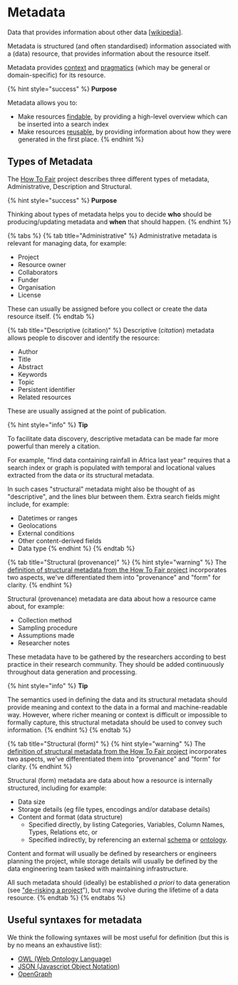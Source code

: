 # Metadata

Data that provides information about other data \[[wikipedia](https://en.wikipedia.org/wiki/Metadata)].

Metadata is structured (and often standardised) information associated with a (data) resource, that provides information about the resource itself.

Metadata provides [context](context.md) and [pragmatics](pragmatics.md) (which may be general or domain-specific) for its resource.

{% hint style="success" %}
**Purpose**

Metadata allows you to:

* Make resources [findable](fair-principles.md), by providing a high-level overview which can be inserted into a search index
* Make resources [reusable](fair-principles.md), by providing information about how they were generated in the first place.
{% endhint %}

## Types of Metadata

The [How To Fair](https://howtofair.dk/how-to-fair/metadata/) project describes three different types of metadata, Administrative, Description and Structural.

{% hint style="success" %}
**Purpose**

Thinking about types of metadata helps you to decide **who** should be producing/updating metadata and **when** that should happen.
{% endhint %}

{% tabs %}
{% tab title="Administrative" %}
Administrative metadata is relevant for managing data, for example:

* Project
* Resource owner
* Collaborators
* Funder
* Organisation
* License

These can usually be assigned before you collect or create the data resource itself.
{% endtab %}

{% tab title="Descriptive (citation)" %}
Descriptive (_citation_) metadata allows people to discover and identify the resource:

* Author
* Title
* Abstract
* Keywords
* Topic
* Persistent identifier
* Related resources

These are usually assigned at the point of publication.

{% hint style="info" %}
**Tip**

To facilitate data discovery, descriptive metadata can be made far more powerful than merely a citation.

For example, "find data containing rainfall in Africa last year" requires that a search index or graph is populated with temporal and locational values extracted from the data or its structural metadata.

In such cases "structural" metadata might also be thought of as "descriptive", and the lines blur between them. Extra search fields might include, for example:

* Datetimes or ranges
* Geolocations
* External conditions
* Other content-derived fields
* Data type
{% endhint %}
{% endtab %}

{% tab title="Structural (provenance)" %}
{% hint style="warning" %}
The [definition of structural metadata from the How To Fair project](https://howtofair.dk/how-to-fair/metadata/) incorporates two aspects, we've differentiated them into "provenance" and "form" for clarity.
{% endhint %}

Structural (provenance) metadata are data about how a resource came about, for example:

* Collection method
* Sampling procedure
* Assumptions made
* Researcher notes

These metadata have to be gathered by the researchers according to best practice in their research community. They should be added continuously throughout data generation and processing.

{% hint style="info" %}
**Tip**

The semantics used in defining the data and its structural metadata should provide meaning and context to the data in a formal and machine-readable way. However, where richer meaning or context is difficult or impossible to formally capture, this structural metadata should be used to convey such information.
{% endhint %}
{% endtab %}

{% tab title="Structural (form)" %}
{% hint style="warning" %}
The [definition of structural metadata from the How To Fair project](https://howtofair.dk/how-to-fair/metadata/) incorporates two aspects, we've differentiated them into "provenance" and "form" for clarity.
{% endhint %}

Structural (form) metadata are data about how a resource is internally structured, including for example:

* Data size
* Storage details (eg file types, encodings and/or database details)
* Content and format (data structure)
  * Specified directly, by listing Categories, Variables, Column Names, Types, Relations etc, or
  * Specified indirectly, by referencing an external [schema](schema.md) or [ontology](ontology.md).

Content and format will usually be defined by researchers or engineers planning the project, while storage details will usually be defined by the data engineering team tasked with maintaining infrastructure.

All such metadata should (ideally) be established _a priori_ to data generation (see ["de-risking a project](schema.md#example-uses-for-schema)"), but may evolve during the lifetime of a data resource.
{% endtab %}
{% endtabs %}

## Useful syntaxes for metadata

We think the following syntaxes will be most useful for definition (but this is by no means an exhaustive list):

* [OWL (Web Ontology Language)](https://www.w3.org/TR/owl-semantics/syntax.html)
* [JSON (Javascript Object Notation)](https://www.json.org/json-en.html)
* [OpenGraph](https://ogp.me)
